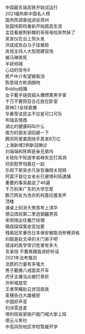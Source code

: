中国最东端高铁开始试运行  
2021福布斯中国名人榜  
国务院调查组进驻郑州  
张国伟即将重新开始跳高生涯  
孟佳看披荆斩棘的哥哥电视突然掉了  
吴宣仪在台上剪头发  
洪成成告白马子佳被拒  
央视主持人大型团建现场  
被马琳笑死  
半妖倾城  
心动的信号4  
房产中介有望被取消  
陈思铭方彬涵拥吻  
Bobby结婚  
女子戴手链拔插头爆燃熏黑手掌  
千万不要把百合花放在卧室  
原神2.1全球直播  
华春莹说民主不应是可口可乐  
布瑞吉情商  
湖北的健康码叫什么  
南方的朋友请回避一下  
腾讯阿里美团快手蒸发8万亿  
上海新增2例新冠确诊  
刘端端和陈辉是亲兄弟吗  
关晓彤不知道李易峰失恋打耳洞  
邓凯慰罗悦嘉在一起  
乐视下架吴亦凡张哲瀚相关视频  
阿富汗首位女省长已被塔利班逮捕  
重要的事吴磊说了46遍  
千万别来广东的大学恋爱  
数万网友为洗衣机柯基应援发声  
顶楼  
课桌上刻浙大男孩考上清华  
德云团综第二季选钢䨻男孩  
宋雨琦出任餐厅经理  
萌探探探案收官加更  
残奥冠军重伤日本保安被取消参赛资格  
刘聪是赵文卓的关门弟子吧  
错误的医学常识危害有多大  
言承旭 不要再跟我讲好听话  
2021年法考推迟  
法医的力量有多强大  
男子戴猪八戒面具开车  
虎牙主播当众被打骨折  
许昕唱放空  
王者荣耀赵云世冠皮肤  
麦穗告白大雄被拒  
中国好声音  
刘诗雯连麦  
塔利班挨家挨户敲门喊大家上班  
德云斗笑社  
中高风险地区学校暂缓开学  
